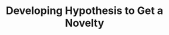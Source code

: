 ---
layout:   certificate
title:    "Developing Hypothesis to Get a Novelty"
slug:     feb02
category: seminar
issuer:   "Fakultas Ekonomi dan Bisnis Universitas Telkom"
---